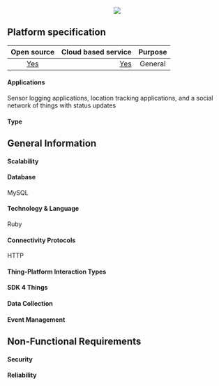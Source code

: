 <p align="center">
  <img src="https://cdn.sparkfun.com/assets/learn_tutorials/5/9/4/92153_wm_logo.png">
</p>

## Platform specification

| Open source | Cloud based service | Purpose |
|:-----------:|--------------------:|:-------:|
| [Yes](https://github.com/iobridge/thingspeak) | [Yes](https://thingspeak.com/prices) | General |

#### Applications
Sensor logging applications,
location tracking applications,
and a social network of things with status updates

#### Type

## General Information

#### Scalability

#### Database
MySQL

#### Technology & Language
Ruby

#### Connectivity Protocols
HTTP

#### Thing-Platform Interaction Types

#### SDK 4 Things

#### Data Collection

#### Event Management

## Non-Functional Requirements

#### Security

#### Reliability
